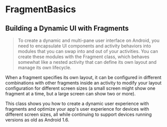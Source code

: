 # FragmentBasics
## Building a Dynamic UI with Fragments
>To create a dynamic and multi-pane user interface on Android, you need to encapsulate UI components and activity behaviors into modules that you can swap into and out of your activities. You can create these modules with the Fragment class, which behaves somewhat like a nested activity that can define its own layout and manage its own lifecycle.

When a fragment specifies its own layout, it can be configured in different combinations with other fragments inside an activity to modify your layout configuration for different screen sizes (a small screen might show one fragment at a time, but a large screen can show two or more).

This class shows you how to create a dynamic user experience with fragments and optimize your app's user experience for devices with different screen sizes, all while continuing to support devices running versions as old as Android 1.6.

